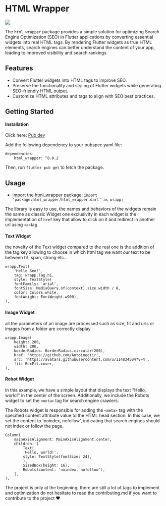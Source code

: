 # HTML Wrapper

<img src="https://flutter-seo.web.app/assets/assets/wrapp.png"></img>

The `html_wrapper` package provides a simple solution for optimizing Search Engine Optimization (SEO) in Flutter applications by converting essential widgets into real HTML tags. By rendering Flutter widgets as true HTML elements, search engines can better understand the content of your app, leading to improved visibility and search rankings.

## Features

- Convert Flutter widgets into HTML tags to improve SEO.
- Preserve the functionality and styling of Flutter widgets while generating SEO-friendly HTML output.
- Customize HTML attributes and tags to align with SEO best practices.

## Getting Started

#### Installation

Click here: <a href="https://pub.dev/packages/html_wrapper">Pub dev</a>

Add the following dependency to your pubspec.yaml file:

```
dependencies:
    html_wrapper: ^0.0.2
```

Then, run `flutter pub get` to fetch the package.

## Usage

- import the html_wrapper package: ```import 'package:html_wrapper/html_wrapper.dart' as wrapp;```

The library is easy to use, the names and behaviors of the widgets remain the same as classic Widget one exclusivity in each widget is the implementation of `href` key that allow to click on it and redirect in another url using `<a>`tag.

#### Text Widget

the novelty of the Text widget compared to the real one is the addition of the tag key allowing to choose in which html tag we want our text to be between h1, span, strong etc...

```
wrapp.Text(
    'Hello Seo!',
    tag: wrapp.Tag.h1,
    style: TextStyle(
    fontFamily: 'arial',
    fontSize: MediaQuery.of(context).size.width / 6,
    color: Colors.white,
    fontWeight: FontWeight.w900),
),
```

#### Image Widget

all the parameters of an image are processed such as size, fit and urls or images from a folder are correctly display.

```
wrapp.Image(
    height: 200,
    width: 200,
    borderRadius: BorderRadius.circular(200),
    href: 'https://github.com/Antoinegtir',
    src: 'https://avatars.githubusercontent.com/u/114834504?v=4',
    fit: BoxFit.cover,
),
```

#### Robot Widget

In this example, we have a simple layout that displays the text "Hello, world!" in the center of the screen. Additionally, we include the Robots widget to set the `<meta>` tag for search engine crawlers.

The Robots widget is responsible for adding the `<meta>` tag with the specified content attribute value to the HTML head section. In this case, we set the content to 'noindex, nofollow', indicating that search engines should not index or follow the page.

```
Column(
    mainAxisAlignment: MainAxisAlignment.center,
    children: [
        Text(
        'Hello, world!',
        style: TextStyle(fontSize: 24),
        ),
        SizedBox(height: 16),
        Robots(content: 'noindex, nofollow'),
    ],
),
```

The project is only at the beginning, there are still a lot of tags to implement and optimization do not hesitate to read the contributing.md if you want to contribute to the project ❤️